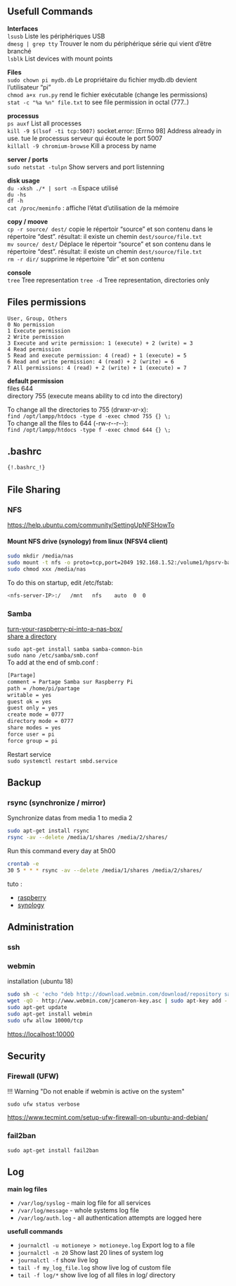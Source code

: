 ## Usefull Commands

**Interfaces**  
`lsusb`  Liste les périphériques USB  
`dmesg | grep tty` Trouver le nom du périphérique série qui vient d’être branché  
`lsblk` List devices with mount points

**Files**  
`sudo chown pi mydb.db` Le propriétaire du fichier mydb.db devient l’utilisateur “pi”  
`chmod a+x run.py` rend le fichier exécutable (change les permissions)  
`stat -c "%a %n" file.txt` to see file permission in octal (777..)  

**processus**  
`ps auxf` List all processes  
`kill -9 $(lsof -ti tcp:5007)` socket.error: [Errno 98] Address already in use. tue le processus serveur qui écoute le port 5007  
`killall -9 chromium-browse` Kill a process by name  

**server / ports**  
`sudo netstat -tulpn` Show servers and port listenning  

**disk usage**  
`du -xksh ./* | sort -n` Espace utilisé  
`du -hs`  
`df -h`  
`cat /proc/meminfo` : affiche l’état d’utilisation de la mémoire  

**copy / moove**  
`cp -r source/ dest/` copie le répertoir “source” et son contenu dans le répertoire “dest”. résultat: il existe un chemin `dest/source/file.txt`  
`mv source/ dest/` Déplace le répertoir “source” et son contenu dans le répertoire “dest”. résultat: il existe un chemin `dest/source/file.txt`  
`rm -r dir/` supprime le répertoire “dir” et son contenu  

**console**  
`tree` Tree representation
`tree -d` Tree representation, directories only


## Files permissions
	User, Group, Others
	0 No permission 
	1 Execute permission 
	2 Write permission 
	3 Execute and write permission: 1 (execute) + 2 (write) = 3 
	4 Read permission 
	5 Read and execute permission: 4 (read) + 1 (execute) = 5 
	6 Read and write permission: 4 (read) + 2 (write) = 6 
	7 All permissions: 4 (read) + 2 (write) + 1 (execute) = 7

**default permission**  
	files 644  
	directory 755 (execute means ability to cd into the directory)

To change all the directories to 755 (drwxr-xr-x):  
`find /opt/lampp/htdocs -type d -exec chmod 755 {} \;`  
To change all the files to 644 (-rw-r--r--):  
`find /opt/lampp/htdocs -type f -exec chmod 644 {} \;`  


## .bashrc

``` sh
{!.bashrc_!}
```

## File Sharing
### NFS

https://help.ubuntu.com/community/SettingUpNFSHowTo

#### Mount NFS drive (synology) from linux (NFSV4 client)

``` bash
sudo mkdir /media/nas
sudo mount -t nfs -o proto=tcp,port=2049 192.168.1.52:/volume1/hpsrv-backup /media/nas
sudo chmod xxx /media/nas
```

To do this on startup, edit /etc/fstab:
``` bash
<nfs-server-IP>:/   /mnt   nfs    auto  0  0
```

### Samba
[turn-your-raspberry-pi-into-a-nas-box/](https://www.makeuseof.com/tag/turn-your-raspberry-pi-into-a-nas-box/)  
[share a directory](http://www.framboise314.fr/partager-un-repertoire-sous-jessie-avec-samba/)

`sudo apt-get install samba samba-common-bin`  
`sudo nano /etc/samba/smb.conf`  
To add at the end of smb.conf :  
``` bash
[Partage]
comment = Partage Samba sur Raspberry Pi
path = /home/pi/partage
writable = yes
guest ok = yes
guest only = yes
create mode = 0777
directory mode = 0777
share modes = yes
force user = pi
force group = pi
```

Restart service  
`sudo systemctl restart smbd.service`


## Backup
### rsync (synchronize / mirror)
Synchronize datas from media 1 to media 2
``` bash
sudo apt-get install rsync
rsync -av --delete /media/1/shares /media/2/shares/
```

Run this command every day at 5h00
``` bash
crontab -e
30 5 * * * rsync -av --delete /media/1/shares /media/2/shares/
```

tuto :  
- [raspberry](https://www.vdsar.net/rsync-backup-synology-remote-raspberry-pi/)  
- [synology](https://www.synology.com/en-global/knowledgebase/DSM/tutorial/Backup_Restore/How_to_back_up_Linux_computer_to_Synology_NAS)


## Administration

### ssh

### webmin

installation (ubuntu 18)

``` bash
sudo sh -c 'echo "deb http://download.webmin.com/download/repository sarge contrib" > /etc/apt/sources.list.d/webmin.list'
wget -qO - http://www.webmin.com/jcameron-key.asc | sudo apt-key add -
sudo apt-get update
sudo apt-get install webmin
sudo ufw allow 10000/tcp
```
[https://localhost:10000](https://localhost:10000)

## Security

### Firewall (UFW)

!!! Warning "Do not enable if webmin is active on the system"

`sudo ufw status verbose`

https://www.tecmint.com/setup-ufw-firewall-on-ubuntu-and-debian/

### fail2ban
`sudo apt-get install fail2ban`

## Log
**main log files**  

* `/var/log/syslog` - main log file for all services
* `/var/log/message` - whole systems log file
* `/var/log/auth.log` - all authentication attempts are logged here

**usefull commands**  

* `journalctl -u motioneye > motioneye.log` Export log to a file  
* `journalctl -n 20` Show last 20 lines of system log  
* `journalctl -f` show live log  
* `tail -f my_log_file.log` show live log of custom file  
* `tail -f log/*` show live log of all files in log/ directory  
